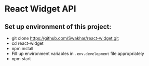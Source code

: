 # React Widget API

## Set up environment of this project:

* git clone https://github.com/Swakhar/react-widget.git
* cd react-widget
* npm install
* Fill up environment variables in `.env.development` file appropriately
* npm start
